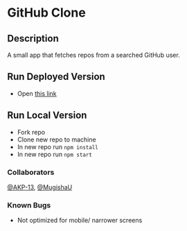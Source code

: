 # GitHub Clone

## Description

A small app that fetches repos from a searched GitHub user.

## Run Deployed Version
- Open [this link](https://github-retriever.netlify.app/)

## Run Local Version

- Fork repo
- Clone new repo to machine
- In new repo run `npm install`
- In new repo run `npm start`

### Collaborators

[@AKP-13](https://github.com/AKP-13), [@MugishaU](https://github.com/MugishaU)

### Known Bugs
- Not optimized for mobile/ narrower screens

